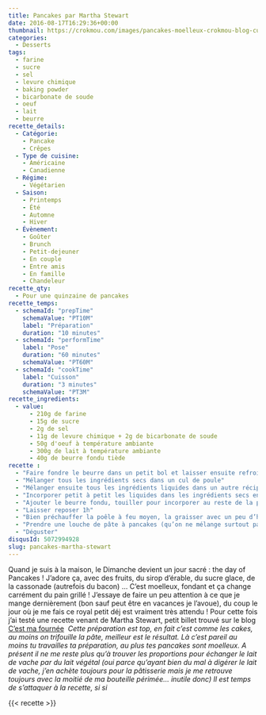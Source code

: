 ```yaml
---
title: Pancakes par Martha Stewart
date: 2016-08-17T16:29:36+00:00
thumbnail: https://crokmou.com/images/pancakes-moelleux-crokmou-blog-culinaire.jpg
categories:
  - Desserts
tags:
  - farine
  - sucre
  - sel
  - levure chimique
  - baking powder
  - bicarbonate de soude
  - oeuf
  - lait
  - beurre
recette_details:
  - Catégorie:
    - Pancake
    - Crêpes
  - Type de cuisine:
    - Américaine
    - Canadienne  
  - Régime:
    - Végétarien
  - Saison:
    - Printemps
    - Été
    - Automne
    - Hiver
  - Évènement:
    - Goûter
    - Brunch
    - Petit-dejeuner
    - En couple
    - Entre amis
    - En famille
    - Chandeleur
recette_qty:
  - Pour une quinzaine de pancakes
recette_temps:
  - schemaId: "prepTime"
    schemaValue: "PT10M"
    label: "Préparation"
    duration: "10 minutes"
  - schemaId: "performTime"
    label: "Pose"
    duration: "60 minutes"
    schemaValue: "PT60M"
  - schemaId: "cookTime"
    label: "Cuisson"
    duration: "3 minutes"
    schemaValue: "PT3M"
recette_ingredients:
  - value:
      - 210g de farine
      - 15g de sucre
      - 2g de sel
      - 11g de levure chimique + 2g de bicarbonate de soude
      - 50g d'oeuf à température ambiante
      - 300g de lait à température ambiante
      - 40g de beurre fondu tiède
recette :
  - "Faire fondre le beurre dans un petit bol et laisser ensuite refroidir un peu"
  - "Mélanger tous les ingrédients secs dans un cul de poule"
  - "Mélanger ensuite tous les ingrédients liquides dans un autre récipient"
  - "Incorporer petit à petit les liquides dans les ingrédients secs en mélangeant bien, mais pas trop non plus, souvenez vous, on ne travaille pas trop la pâte !"
  - "Ajouter le beurre fondu, touiller pour incorporer au reste de la pâte."
  - "Laisser reposer 1h"
  - "Bien préchauffer la poêle à feu moyen, la graisser avec un peu d’huile de cuisson."
  - "Prendre une louche de pâte à pancakes (qu’on ne mélange surtout pas avant) et la verser sur la poêle chaude. Dès que le pancake fait des bulles, le retourner et cuire 1 à 2 minutes l’autre face."
  - "Déguster"
disqusId: 5072994928
slug: pancakes-martha-stewart
---
```


Quand je suis à la maison, le Dimanche devient un jour sacré : the day of Pancakes ! J’adore ça, avec des fruits, du sirop d’érable, du sucre glace, de la cassonade (autrefois du bacon) … C’est moelleux, fondant et ça change carrément du pain grillé ! J’essaye de faire un peu attention à ce que je mange dernièrement (bon sauf peut être en vacances je l’avoue), du coup le jour où je me fais ce royal petit déj est vraiment très attendu ! Pour cette fois j’ai testé une recette venant de Martha Stewart, petit billet trouvé sur le blog [C’est ma fournée](http://www.cestmafournee.com/2014/09/the-old-fashioned-pancakes-by-martha.html#)  _Cette préparation est top, en fait c’est comme les cakes, au moins on trifouille la pâte, meilleur est le résultat. Là c’est pareil au moins tu travailles ta préparation, au plus tes pancakes sont moelleux. A présent il ne me reste plus qu’à trouver les proportions pour échanger le lait de vache par du lait végétal (oui parce qu’ayant bien du mal à digérer le lait de vache, j’en achète toujours pour la pâtisserie mais je me retrouve toujours avec la moitié de ma bouteille périmée… inutile donc) Il est temps de s’attaquer à la recette, si si_

{{< recette >}}
